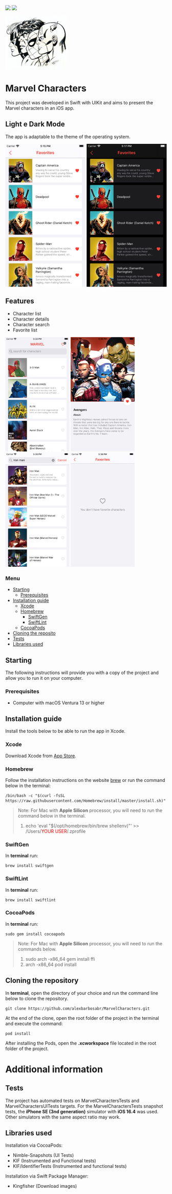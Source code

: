 
<img src="https://img.shields.io/badge/Xcode-14.3-blue.svg?style=flat"> <img src="https://img.shields.io/badge/swift-5-orange.svg?style=flat">

<img src="Images/logo.jpg">

# Marvel Characters

This project was developed in Swift with UIKit and aims to present the Marvel characters in an iOS app.

## Light e Dark Mode
The app is adaptable to the theme of the operating system.

<img src="Images/light-mode.png" width="250"> <img src="Images/dark-mode.png" width="250">

## Features
- Character list
- Character details
- Character search
- Favorite list

<img src="Images/screen-character-list.png" width="200"> <img src="Images/screen-detail.png" width="200"> <img src="Images/screen-search-character.png" width="200"> <img src="Images/screen-favorites-empty-state.png" width="200">

### Menu
-  [Starting](#starting)
	-  [Prerequisites](#prerequisites)
-  [Installation guide](#installation-guide)
	-  [Xcode](#xcode)
	-  [Homebrew](#homebrew)
	    - [SwiftGen](#swiftgen)
	    - [SwiftLint](#swiftlint)
    -  [CocoaPods](#cocoapods)
-  [Cloning the reposito](#cloning-the-reposito)
-  [Tests](#tests)
-  [Libraries used](#libraries-used)

## Starting
The following instructions will provide you with a copy of the project and allow you to run it on your computer.

### Prerequisites
- Computer with macOS Ventura 13 or higher

## Installation guide
Install the tools below to be able to run the app in Xcode.

### Xcode
Download Xcode from [App Store](https://apps.apple.com/br/app/xcode/id497799835).

### Homebrew
Follow the installation instructions on the website [brew](https://brew.sh/index_pt-br) or run the command below in the terminal:
```
/bin/bash -c "$(curl -fsSL https://raw.githubusercontent.com/Homebrew/install/master/install.sh)"
```

> Note: For Mac with **Apple Silicon** processor, you will need to run the command below in the terminal.
> 1. echo 'eval "$(/opt/homebrew/bin/brew shellenv)"' >> /Users/<span style="color: red">YOUR USER</span>/.zprofile



### SwiftGen
In **terminal** run:
```
brew install swiftgen
```

### SwiftLint
In **terminal** run:
```
brew install swiftlint
```

### CocoaPods
In **terminal** run:
```
sudo gem install cocoapods
```

> Note: For Mac with **Apple Silicon** processor, you will need to run the commands below.
> 1. sudo arch -x86_64 gem install ffi
> 2. arch -x86_64 pod install

## Cloning the repository
In **terminal**, open the directory of your choice and run the command line below to clone the repository.
```
git clone https://github.com/alexbarbosabr/MarvelCharacters.git
```

At the end of the clone, open the root folder of the project in the terminal and execute the command:
```
pod install
```

After installing the Pods, open the **.xcworkspace** file located in the root folder of the project.

# Additional information

## Tests
The project has automated tests on MarvelCharactersTests and MarvelCharactersUITests targets.
For the MarvelCharactersTests snapshot tests, the **iPhone SE (3nd generation)** simulator with **iOS 16.4** was used. Other simulators with the same aspect ratio may work.

## Libraries used
Installation via CocoaPods:
- Nimble-Snapshots (UI Tests)
- KIF (Instrumented and Functional tests)
- KIF/IdentifierTests (Instrumented and functional tests)

Installation via Swift Package Manager:
- Kingfisher (Download images)
